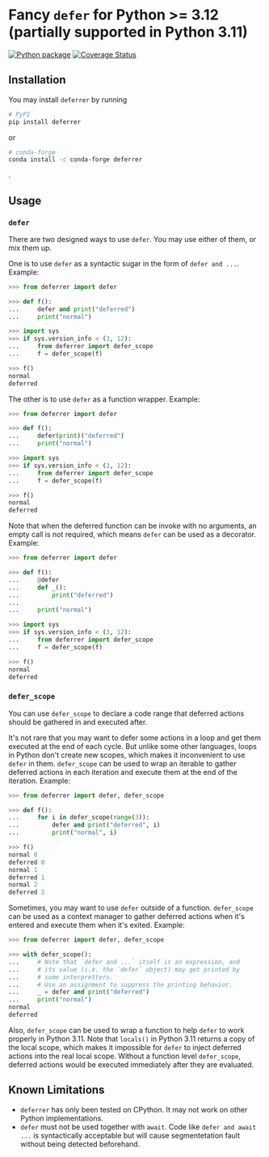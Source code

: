 # Fancy `defer` for Python >= 3.12 (partially supported in Python 3.11)

[![Python package](https://github.com/Azureblade3808/py-deferrer/actions/workflows/python-package.yml/badge.svg)](https://github.com/Azureblade3808/py-deferrer/actions/workflows/python-package.yml)
[![Coverage Status](https://coveralls.io/repos/github/Azureblade3808/py-deferrer/badge.svg)](https://coveralls.io/github/Azureblade3808/py-deferrer)

## Installation

You may install `deferrer` by running

```sh
# PyPI
pip install deferrer
```

or

```sh
# conda-forge
conda install -c conda-forge deferrer
```

.

## Usage

### `defer`

There are two designed ways to use `defer`. You may use either of them, or mix them up.

One is to use `defer` as a syntactic sugar in the form of `defer and ...`. Example:

```python
>>> from deferrer import defer

>>> def f():
...     defer and print("deferred")
...     print("normal")

>>> import sys
>>> if sys.version_info < (3, 12):
...     from deferrer import defer_scope
...     f = defer_scope(f)

>>> f()
normal
deferred

```

The other is to use `defer` as a function wrapper. Example:

```python
>>> from deferrer import defer

>>> def f():
...     defer(print)("deferred")
...     print("normal")

>>> import sys
>>> if sys.version_info < (3, 12):
...     from deferrer import defer_scope
...     f = defer_scope(f)

>>> f()
normal
deferred

```

Note that when the deferred function can be invoke with no arguments, an empty call is not required, which means `defer` can be used as a decorator. Example:

```python
>>> from deferrer import defer

>>> def f():
...     @defer
...     def _():
...         print("deferred")
...
...     print("normal")

>>> import sys
>>> if sys.version_info < (3, 12):
...     from deferrer import defer_scope
...     f = defer_scope(f)

>>> f()
normal
deferred

```

### `defer_scope`

You can use `defer_scope` to declare a code range that deferred actions should be gathered in and executed after.

It's not rare that you may want to defer some actions in a loop and get them executed at the end of each cycle. But unlike some other languages, loops in Python don't create new scopes, which makes it inconvenient to use `defer` in them. `defer_scope` can be used to wrap an iterable to gather deferred actions in each iteration and execute them at the end of the iteration. Example:

```python
>>> from deferrer import defer, defer_scope

>>> def f():
...     for i in defer_scope(range(3)):
...         defer and print("deferred", i)
...         print("normal", i)

>>> f()
normal 0
deferred 0
normal 1
deferred 1
normal 2
deferred 2

```

Sometimes, you may want to use `defer` outside of a function. `defer_scope` can be used as a context manager to gather deferred actions when it's entered and execute them when it's exited. Example:

```python
>>> from deferrer import defer, defer_scope

>>> with defer_scope():
...     # Note that `defer and ...` itself is an expression, and
...     # its value (i.e. the `defer` object) may get printed by
...     # some interpretters.
...     # Use an assignment to suppress the printing behavior.
...     _ = defer and print("deferred")
...     print("normal")
normal
deferred

```

Also, `defer_scope` can be used to wrap a function to help `defer` to work properly in Python 3.11. Note that `locals()` in Python 3.11 returns a copy of the local scope, which makes it impossible for `defer` to inject deferred actions into the real local scope. Without a function level `defer_scope`, deferred actions would be executed immediately after they are evaluated.

## Known Limitations

-   `deferrer` has only been tested on CPython. It may not work on other Python implementations.
-   `defer` must not be used together with `await`. Code like `defer and await ...` is syntactically acceptable but will cause segmentetation fault without being detected beforehand.
